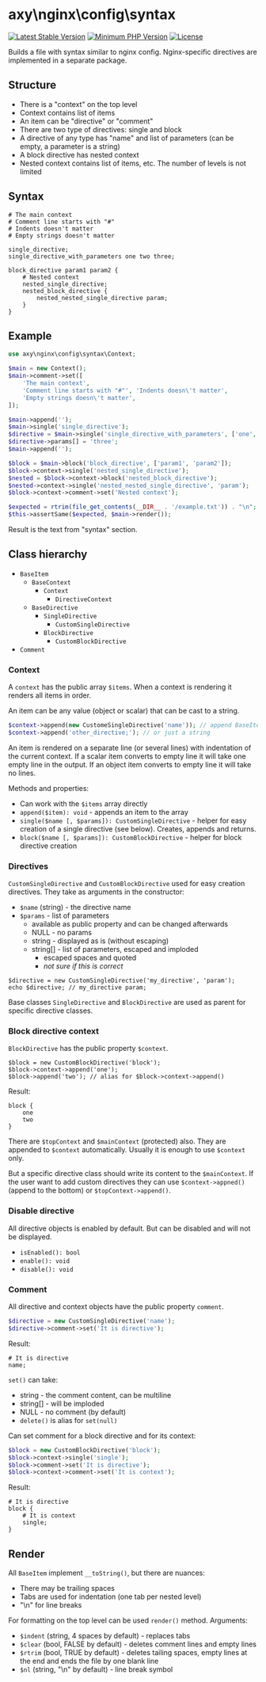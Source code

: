 # axy\nginx\config\syntax

[![Latest Stable Version](https://img.shields.io/packagist/v/axy/nginx-config-syntax.svg?style=flat-square)](https://packagist.org/packages/axy/nginx-config-syntax)
[![Minimum PHP Version](https://img.shields.io/badge/php-%3E%3D%208.0-8892BF.svg?style=flat-square)](https://php.net/)
[![License](https://poser.pugx.org/axy/nginx-config-syntax/license)](LICENSE)

Builds a file with syntax similar to nginx config.
Nginx-specific directives are implemented in a separate package.

## Structure

* There is a "context" on the top level
* Context contains list of items
* An item can be "directive" or "comment"
* There are two type of directives: single and block
* A directive of any type has "name" and list of parameters (can be empty, a parameter is a string)
* A block directive has nested context
* Nested context contains list of items, etc. The number of levels is not limited

## Syntax

```
# The main context
# Comment line starts with "#"
# Indents doesn't matter
# Empty strings doesn't matter

single_directive;
single_directive_with_parameters one two three;

block_directive param1 param2 {
    # Nested context
    nested_single_directive;
    nested_block_directive {
        nested_nested_single_directive param;
    }
}
```

## Example

```php
use axy\nginx\config\syntax\Context;

$main = new Context();
$main->comment->set([
    'The main context',
    'Comment line starts with "#"', 'Indents doesn\'t matter',
    'Empty strings doesn\'t matter',
]);

$main->append('');
$main->single('single_directive');
$directive = $main->single('single_directive_with_parameters', ['one', 'two']);
$directive->params[] = 'three';
$main->append('');

$block = $main->block('block_directive', ['param1', 'param2']);
$block->context->single('nested_single_directive');
$nested = $block->context->block('nested_block_directive');
$nested->context->single('nested_nested_single_directive', 'param');
$block->context->comment->set('Nested context');

$expected = rtrim(file_get_contents(__DIR__ . '/example.txt')) . "\n";
$this->assertSame($expected, $main->render());
```

Result is the text from "syntax" section.

## Class hierarchy

* `BaseItem`
    * `BaseContext`
        * `Context`
            * `DirectiveContext`
    * `BaseDirective`
        * `SingleDirective`
            * `CustomSingleDirective`
        * `BlockDirective`
            * `CustomBlockDirective`
* `Comment`

### Context

A `context` has the public array `$items`.
When a context is rendering it renders all items in order.

An item can be any value (object or scalar) that can be cast to a string.

```php
$context->append(new CustomeSingleDirective('name')); // append BaseItem
$context->append('other_directive;'); // or just a string
```

An item is rendered on a separate line (or several lines) with indentation of the current context.
If a scalar item converts to empty line it will take one empty line in the output.
If an object item converts to empty line it will take no lines.

Methods and properties:

* Can work with the `$items` array directly
* `append($item): void` - appends an item to the array
* `single($name [, $params]): CustomSingleDirective` - helper for easy creation of a single directive (see below). Creates, appends and returns.
* `block($name [, $params]): CustomBlockDirective` - helper for block directive creation

### Directives

`CustomSingleDirective` and `CustomBlockDirective` used for easy creation directives.
They take as arguments in the constructor:

* `$name` (string) - the directive name
* `$params` - list of parameters
    * available as public property and can be changed afterwards
    * NULL - no params
    * string - displayed as is (without escaping)
    * string[] - list of parameters, escaped and imploded
        * escaped spaces and quoted
        * _not sure if this is correct_

```
$directive = new CustomSingleDirective('my_directive', 'param');
echo $directive; // my_directive param;
```

Base classes `SingleDirective` and `BlockDirective` are used as parent for specific directive classes.

### Block directive context

`BlockDirective` has the public property `$context`.

```
$block = new CustomBlockDirective('block');
$block->context->append('one');
$block->append('two'); // alias for $block->context->append()
```

Result:

```
block {
    one
    two
}
```

There are `$topContext` and `$mainContext` (protected) also.
They are appended to `$context` automatically.
Usually it is enough to use `$context` only.

But a specific directive class should write its content to the `$mainContext`.
If the user want to add custom directives they can use `$context->appned()` (append to the bottom) or `$topContext->append()`.

### Disable directive

All directive objects is enabled by default.
But can be disabled and will not be displayed.

* `isEnabled(): bool`
* `enable(): void`
* `disable(): void`

### Comment

All directive and context objects have the public property `comment`.

```php
$directive = new CustomSingleDirective('name');
$directive->comment->set('It is directive');
```

Result:

```
# It is directive
name;
```

`set()` can take:

* string - the comment content, can be multiline
* string[] - will be imploded
* NULL - no comment (by default)
* `delete()` is alias for `set(null)`

Can set comment for a block directive and for its context:

```php
$block = new CustomBlockDirective('block');
$block->context->single('single');
$block->comment->set('It is directive');
$block->context->comment->set('It is context');
```

Result:

```
# It is directive
block {
    # It is context
    single;
}
```

## Render

All `BaseItem` implement `__toString()`, but there are nuances:

* There may be trailing spaces
* Tabs are used for indentation (one tab per nested level)
* "\n" for line breaks

For formatting on the top level can be used `render()` method.
Arguments:

* `$indent` (string, 4 spaces by default) - replaces tabs
* `$clear` (bool, FALSE by default) - deletes comment lines and empty lines
* `$rtrim` (bool, TRUE by default) - deletes tailing spaces, empty lines at the end and ends the file by one blank line
* `$nl` (string, "\n" by default) - line break symbol
